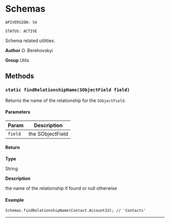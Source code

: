 # Schemas

`APIVERSION: 54`

`STATUS: ACTIVE`

Schema related utilities.


**Author** O. Berehovskyi


**Group** Utils

## Methods
### `static findRelationshipName(SObjectField field)`

Returns the name of the relationship for the `SObjectField`.

#### Parameters
|Param|Description|
|---|---|
|`field`|the SObjectField|

#### Return

**Type**

String

**Description**

the name of the relationship if found or null otherwise

#### Example
```apex
Schemas.findRelationshipName(Contact.AccountId); // 'Contacts'
```

---
